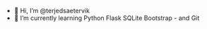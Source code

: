 - 👋 Hi, I’m @terjedsaetervik
- 🌱 I’m currently learning Python Flask SQLite Bootstrap - and Git

<!---
terjedsaetervik/terjedsaetervik is a ✨ special ✨ repository because its `README.md` (this file) appears on your GitHub profile.
You can click the Preview link to take a look at your changes.
--->
